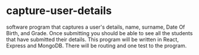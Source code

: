 # capture-user-details
software program that captures a user's details,  name, surname, Date Of Birth, and Grade. Once submitting you  should be able to see all the students that have submitted their details. This program will be written in React, Express and MongoDB. There will be routing and one test to the program.
